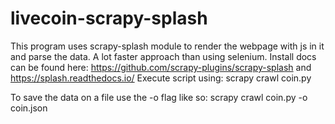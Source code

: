 # livecoin-scrapy-splash

This program uses scrapy-splash module to render the webpage with js in it and parse the data. A lot faster approach than using selenium. 
Install docs can be found here: https://github.com/scrapy-plugins/scrapy-splash and https://splash.readthedocs.io/
Execute script using: scrapy crawl coin.py

To save the data on a file use the -o flag like so: scrapy crawl coin.py -o coin.json
